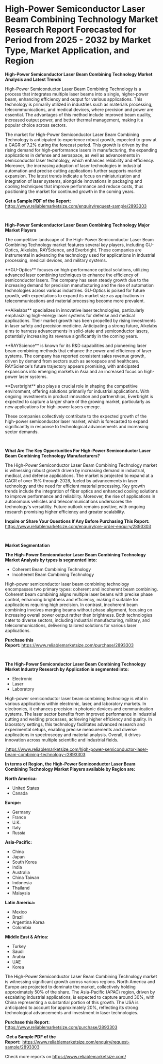 <p><h1>High-Power Semiconductor Laser Beam Combining Technology Market Research Report Forecasted for Period from 2025 -  2032 by Market Type, Market Application, and Region</h1></p><p><strong>High-Power Semiconductor Laser Beam Combining Technology Market Analysis and Latest Trends</strong></p>
<p><p>High-Power Semiconductor Laser Beam Combining Technology is a process that integrates multiple laser beams into a single, higher-power beam, enhancing efficiency and output for various applications. This technology is primarily utilized in industries such as materials processing, telecommunications, and medical devices, where precision and power are essential. The advantages of this method include improved beam quality, increased output power, and better thermal management, making it a popular choice across sectors.</p><p>The market for High-Power Semiconductor Laser Beam Combining Technology is anticipated to experience robust growth, expected to grow at a CAGR of 7.2% during the forecast period. This growth is driven by the rising demand for high-performance lasers in manufacturing, the expanding applications in defense and aerospace, as well as advancements in semiconductor laser technology, which enhances reliability and efficiency. Moreover, the increasing adoption of laser technologies in industrial automation and precise cutting applications further supports market expansion. The latest trends indicate a focus on miniaturization and integration of laser systems, alongside innovations in packaging and cooling techniques that improve performance and reduce costs, thus positioning the market for continued growth in the coming years.</p></p>
<p><strong>Get a Sample PDF of the Report:&nbsp;</strong> <a href="https://www.reliablemarketsize.com/enquiry/request-sample/2893303?utm_campaign=3112&utm_medium=2&utm_source=Github&utm_content=ia&utm_term=15032025&utm_id=high-power-semiconductor-laser-beam-combining-technology">https://www.reliablemarketsize.com/enquiry/request-sample/2893303</a></p>
<p>&nbsp;</p>
<p><strong>High-Power Semiconductor Laser Beam Combining Technology Major Market Players</strong></p>
<p><p>The competitive landscape of the High-Power Semiconductor Laser Beam Combining Technology market features several key players, including GU-Optics, Aikelabs, RAYScience, and Everbright. These companies are instrumental in advancing the technology used for applications in industrial processing, medical devices, and military systems.</p><p>**GU-Optics** focuses on high-performance optical solutions, utilizing advanced laser combining techniques to enhance the efficiency of semiconductor lasers. The company has seen steady growth due to the increasing demand for precision manufacturing and the rise of automation technologies across various industries. GU-Optics is poised for future growth, with expectations to expand its market size as applications in telecommunications and material processing become more prevalent.</p><p>**Aikelabs** specializes in innovative laser technologies, particularly emphasizing high-energy laser systems for defense and medical applications. Their market growth has been propelled by rising investments in laser safety and precision medicine. Anticipating a strong future, Aikelabs aims to harness advancements in solid-state and semiconductor lasers, potentially increasing its revenue significantly in the coming years.</p><p>**RAYScience** is known for its R&D capabilities and pioneering laser beam combining methods that enhance the power and efficiency of laser systems. The company has reported consistent sales revenue growth, driven by demand from sectors such as aerospace and healthcare. RAYScience's future trajectory appears promising, with anticipated expansions into emerging markets in Asia and an increased focus on high-power laser systems.</p><p>**Everbright** also plays a crucial role in shaping the competitive environment, offering solutions primarily for industrial applications. With ongoing investments in product innovation and partnerships, Everbright is expected to capture a larger share of the growing market, particularly as new applications for high-power lasers emerge.</p><p>These companies collectively contribute to the expected growth of the high-power semiconductor laser market, which is forecasted to expand significantly in response to technological advancements and increasing sector demands.</p></p>
<p>&nbsp;</p>
<p><strong>What Are The Key Opportunities For High-Power Semiconductor Laser Beam Combining Technology Manufacturers?</strong></p>
<p><p>The High-Power Semiconductor Laser Beam Combining Technology market is witnessing robust growth driven by increasing demand in industrial, medical, and defense applications. The market is projected to expand at a CAGR of over 15% through 2028, fueled by advancements in laser technology and the need for efficient material processing. Key growth trends include the integration of fiber optics and enhanced cooling solutions to improve performance and reliability. Moreover, the rise of applications in autonomous vehicles and telecommunications underscores the technology's versatility. Future outlook remains positive, with ongoing research promising higher efficiency and greater scalability.</p></p>
<p><strong>Inquire or Share Your Questions If Any Before Purchasing This Report:</strong> <a href="https://www.reliablemarketsize.com/enquiry/pre-order-enquiry/2893303?utm_campaign=3112&utm_medium=2&utm_source=Github&utm_content=ia&utm_term=15032025&utm_id=high-power-semiconductor-laser-beam-combining-technology">https://www.reliablemarketsize.com/enquiry/pre-order-enquiry/2893303</a></p>
<p>&nbsp;</p>
<p><strong>Market Segmentation</strong></p>
<p><strong>The High-Power Semiconductor Laser Beam Combining Technology Market Analysis by types is segmented into:</strong></p>
<p><ul><li>Coherent Beam Combining Technology</li><li>Incoherent Beam Combining Technology</li></ul></p>
<p><p>High-power semiconductor laser beam combining technology encompasses two primary types: coherent and incoherent beam combining. Coherent beam combining aligns multiple laser beams with precise phase control, enhancing brightness and efficiency, making it suitable for applications requiring high precision. In contrast, incoherent beam combining involves merging beams without phase alignment, focusing on increasing overall power output rather than brightness. Both technologies cater to diverse sectors, including industrial manufacturing, military, and telecommunications, delivering tailored solutions for various laser applications.</p></p>
<p><strong>Purchase this Report:&nbsp;</strong><a href="https://www.reliablemarketsize.com/purchase/2893303?utm_campaign=3112&utm_medium=2&utm_source=Github&utm_content=ia&utm_term=15032025&utm_id=high-power-semiconductor-laser-beam-combining-technology">https://www.reliablemarketsize.com/purchase/2893303</a></p>
<p>&nbsp;</p>
<p><strong>The High-Power Semiconductor Laser Beam Combining Technology Market Industry Research by Application is segmented into:</strong></p>
<p><ul><li>Electronic</li><li>Laser</li><li>Laboratory</li></ul></p>
<p><p>High-power semiconductor laser beam combining technology is vital in various applications within electronic, laser, and laboratory markets. In electronics, it enhances precision in photonic devices and communication systems. The laser sector benefits from improved performance in industrial cutting and welding processes, achieving higher efficiency and quality. In laboratory settings, this technology facilitates advanced research and experimental setups, enabling precise measurements and diverse applications in spectroscopy and material analysis. Overall, it drives innovation across multiple scientific and industrial fields.</p></p>
<p><a href="https://www.reliablemarketsize.com/high-power-semiconductor-laser-beam-combining-technology-r2893303?utm_campaign=3112&utm_medium=2&utm_source=Github&utm_content=ia&utm_term=15032025&utm_id=high-power-semiconductor-laser-beam-combining-technology">&nbsp;https://www.reliablemarketsize.com/high-power-semiconductor-laser-beam-combining-technology-r2893303</a></p>
<p><strong>In terms of Region, the High-Power Semiconductor Laser Beam Combining Technology Market Players available by Region are:</strong></p>
<p>
    <p> <strong> North America: </strong>
        <ul>
            <li>United States</li>
            <li>Canada</li>
        </ul>
        </p> 
    <p> <strong> Europe: </strong>
        <ul>
            <li>Germany</li>
            <li>France</li>
            <li>U.K.</li>
            <li>Italy</li>
            <li>Russia</li>
        </ul>
        </p> 
    <p> <strong> Asia-Pacific: </strong>
        <ul>
            <li>China</li>
            <li>Japan</li>
            <li>South Korea</li>
            <li>India</li>
            <li>Australia</li>
            <li>China Taiwan</li>
            <li>Indonesia</li>
            <li>Thailand</li>
            <li>Malaysia</li>
        </ul>
        </p> 
    <p> <strong> Latin America: </strong>
        <ul>
            <li>Mexico</li>
            <li>Brazil</li>
            <li>Argentina Korea</li>
            <li>Colombia</li>
        </ul>
        </p> 
    <p> <strong> Middle East & Africa: </strong>
        <ul>
            <li>Turkey</li>
            <li>Saudi</li>
            <li>Arabia</li>
            <li>UAE</li>
            <li>Korea</li>
        </ul>
    </p>
    </p>
<p><p>The High-Power Semiconductor Laser Beam Combining Technology market is witnessing significant growth across various regions. North America and Europe are projected to dominate the market, collectively holding approximately 50% of the share. The Asia-Pacific (APAC) region, driven by escalating industrial applications, is expected to capture around 30%, with China representing a substantial portion of this growth. The USA is anticipated to account for approximately 20%, reflecting its strong technological advancements and investment in laser technologies.</p></p>
<p><strong>Purchase this Report: </strong><a href="https://www.reliablemarketsize.com/purchase/2893303?utm_campaign=3112&utm_medium=2&utm_source=Github&utm_content=ia&utm_term=15032025&utm_id=high-power-semiconductor-laser-beam-combining-technology">https://www.reliablemarketsize.com/purchase/2893303</a></p>
<p>&nbsp;<strong>Get a Sample PDF of the Report:&nbsp;&nbsp;</strong><a href="https://www.reliablemarketsize.com/enquiry/request-sample/2893303?utm_campaign=3112&utm_medium=2&utm_source=Github&utm_content=ia&utm_term=15032025&utm_id=high-power-semiconductor-laser-beam-combining-technology">https://www.reliablemarketsize.com/enquiry/request-sample/2893303</a></p>
<p><strong></strong></p>
<p>Check more reports on <a href="https://www.reliablemarketsize.com/?utm_campaign=3112&utm_medium=2&utm_source=Github&utm_content=ia&utm_term=15032025&utm_id=high-power-semiconductor-laser-beam-combining-technology">https://www.reliablemarketsize.com/</a></p>